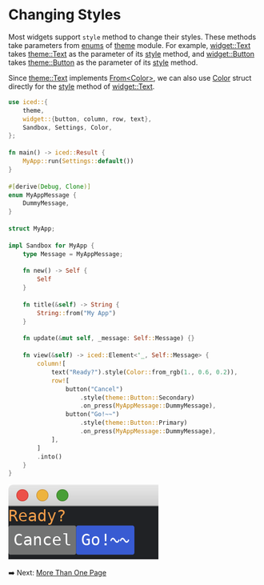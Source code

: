 # Changing Styles

Most widgets support `style` method to change their styles.
These methods take parameters from [enums](https://doc.rust-lang.org/std/keyword.enum.html) of [theme](https://docs.iced.rs/iced/theme/index.html) module.
For example, [widget::Text](https://docs.iced.rs/iced/widget/type.Text.html) takes [theme::Text](https://docs.iced.rs/iced/theme/enum.Text.html) as the parameter of its [style](https://docs.iced.rs/iced/advanced/widget/struct.Text.html#method.style) method, and [widget::Button](https://docs.iced.rs/iced/widget/struct.Button.html) takes [theme::Button](https://docs.iced.rs/iced/theme/enum.Button.html) as the parameter of its [style](https://docs.iced.rs/iced/widget/struct.Button.html#method.style) method.

Since [theme::Text](https://docs.iced.rs/iced/theme/enum.Text.html) implements [From\<Color>](https://docs.iced.rs/iced/theme/enum.Text.html#impl-From%3CColor%3E-for-Text), we can also use [Color](https://docs.iced.rs/iced/struct.Color.html) struct directly for the [style](https://docs.iced.rs/iced/advanced/widget/struct.Text.html#method.style) method of [widget::Text](https://docs.iced.rs/iced/widget/type.Text.html).

```rust
use iced::{
    theme,
    widget::{button, column, row, text},
    Sandbox, Settings, Color,
};

fn main() -> iced::Result {
    MyApp::run(Settings::default())
}

#[derive(Debug, Clone)]
enum MyAppMessage {
    DummyMessage,
}

struct MyApp;

impl Sandbox for MyApp {
    type Message = MyAppMessage;

    fn new() -> Self {
        Self
    }

    fn title(&self) -> String {
        String::from("My App")
    }

    fn update(&mut self, _message: Self::Message) {}

    fn view(&self) -> iced::Element<'_, Self::Message> {
        column![
            text("Ready?").style(Color::from_rgb(1., 0.6, 0.2)),
            row![
                button("Cancel")
                    .style(theme::Button::Secondary)
                    .on_press(MyAppMessage::DummyMessage),
                button("Go!~~")
                    .style(theme::Button::Primary)
                    .on_press(MyAppMessage::DummyMessage),
            ],
        ]
        .into()
    }
}
```

![Changing styles](./pic/changing_styles.png)

:arrow_right:  Next: [More Than One Page](./more_than_one_page.md)
